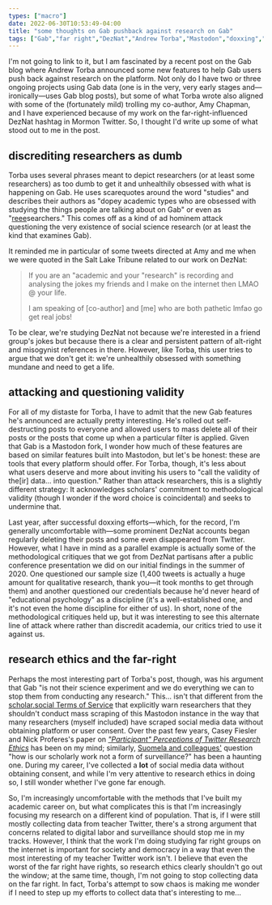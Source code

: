 ```yaml
---
types: ["macro"]
date: 2022-06-30T10:53:49-04:00
title: "some thoughts on Gab pushback against research on Gab"
tags: ["Gab","far right","DezNat","Andrew Torba","Mastodon","doxxing","qualitative research","research ethics","surveillance","digital labor"]
---
```

I'm not going to link to it, but I am fascinated by a recent post on the Gab blog where Andrew Torba announced some new features to help Gab users push back against research on the platform. Not only do I have two or three ongoing projects using Gab data (one is in the very, very early stages and—ironically—uses Gab blog posts), but some of what Torba wrote also aligned with some of the (fortunately mild) trolling my co-author, Amy Chapman, and I have experienced because of my work on the far-right-influenced DezNat hashtag in Mormon Twitter. So, I thought I'd write up some of what stood out to me in the post.

## discrediting researchers as dumb

Torba uses several phrases meant to depict researchers (or at least some researchers) as too dumb to get it and unhealthily obsessed with what is happening on Gab. He uses scarequotes around the word "studies" and describes their authors as "dopey academic types who are obsessed with studying the things people are talking about on Gab" or even as "[reee](https://knowyourmeme.com/memes/reeeeeee)searchers." This comes off as a kind of ad hominem attack questioning the very existence of social science research (or at least the kind that examines Gab). 

It reminded me in particular of some tweets directed at Amy and me when we were quoted in the Salt Lake Tribune related to our work on DezNat: 

> If you are an "academic and your "research" is recording and analysing the jokes my friends and I make on the internet then LMAO @ your life. 
> 
> I am speaking of [co-author] and [me] who are both pathetic lmfao go get real jobs!

To be clear, we're studying DezNat not because we're interested in a friend group's jokes but because there is a clear and persistent pattern of alt-right and misogynist references in there. However, like Torba, this user tries to argue that we don't get it: we're unhealthily obsessed with something mundane and need to get a life. 

## attacking and questioning validity

For all of my distaste for Torba, I have to admit that the new Gab features he's announced are actually pretty interesting. He's rolled out self-destructing posts to everyone and allowed users to mass delete all of their posts or the posts that come up when a particular filter is applied. Given that Gab is a Mastodon fork, I wonder how much of these features are based on similar features built into Mastodon, but let's be honest: these are tools that every platform should offer. For Torba, though, it's less about what users deserve and more about inviting his users to "call the validity of the[ir] data... into question." Rather than attack researchers, this is a slightly different strategy: It acknowledges scholars' commitment to methodological validity (though I wonder if the word choice is coincidental) and seeks to undermine that.

Last year, after successful doxxing efforts—which, for the record, I'm generally uncomfortable with—some prominent DezNat accounts began regularly deleting their posts and some even disappeared from Twitter. However, what I have in mind as a parallel example is actually some of the methodological critiques that we got from DezNat partisans after a public conference presentation we did on our initial findings in the summer of 2020. One questioned our sample size (1,400 tweets is actually a huge amount for qualitative research, thank you—it took months to get through them) and another questioned our credentials because he'd never heard of "educational psychology" as a discipline (it's a well-established one, and it's not even the home discipline for either of us). In short, none of the methodological critiques held up, but it was interesting to see this alternate line of attack where rather than discredit academia, our critics tried to use it against us.

## research ethics and the far-right

Perhaps the most interesting part of Torba's post, though, was his argument that Gab "is not their science experiment and we do everything we can to stop them from conducting any research." This... isn't that different from the [scholar.social Terms of Service](https://scholar.social/terms) that explicitly warn researchers that they shouldn't conduct mass scraping of this Mastodon instance in the way that many researchers (myself included) have scraped social media data without obtaining platform or user consent. Over the past few years, Casey Fiesler and Nick Proferes's paper on *["Participant" Perceptions of Twitter Research Ethics](https://doi.org/10.1177%2F2056305118763366)* has been on my mind; similarly, [Suomela and colleagues'](https://doi.org/10.16995/dscn.302) question "how is our scholarly work not a form of surveillance?" has been a haunting one. During my career, I've collected a **lot** of social media data without obtaining consent, and while I'm very attentive to research ethics in doing so, I still wonder whether I've gone far enough.

So, I'm increasingly uncomfortable with the methods that I've built my academic career on, but what complicates this is that I'm increasingly focusing my research on a different kind of population. That is, if I were still mostly collecting data from teacher Twitter, there's a strong argument that concerns related to digital labor and surveillance should stop me in my tracks. However, I think that the work I'm doing studying far right groups on the internet is important for society and democracy in a way that even the most interesting of my teacher Twitter work isn't. I believe that even the worst of the far right have rights, so research ethics clearly shouldn't go out the window; at the same time, though, I'm not going to stop collecting data on the far right. In fact, Torba's attempt to sow chaos is making me wonder if I need to step up my efforts to collect data that's interesting to me...
